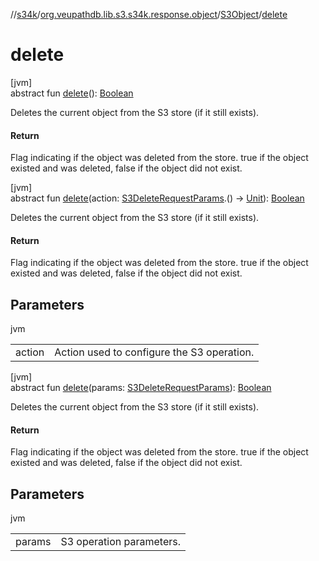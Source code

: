 //[s34k](../../../index.md)/[org.veupathdb.lib.s3.s34k.response.object](../index.md)/[S3Object](index.md)/[delete](delete.md)

# delete

[jvm]\
abstract fun [delete](delete.md)(): [Boolean](https://kotlinlang.org/api/latest/jvm/stdlib/kotlin/-boolean/index.html)

Deletes the current object from the S3 store (if it still exists).

#### Return

Flag indicating if the object was deleted from the store.  true if the object existed and was deleted, false if the object did not exist.

[jvm]\
abstract fun [delete](delete.md)(action: [S3DeleteRequestParams](../../org.veupathdb.lib.s3.s34k.requests/-s3-delete-request-params/index.md).() -&gt; [Unit](https://kotlinlang.org/api/latest/jvm/stdlib/kotlin/-unit/index.html)): [Boolean](https://kotlinlang.org/api/latest/jvm/stdlib/kotlin/-boolean/index.html)

Deletes the current object from the S3 store (if it still exists).

#### Return

Flag indicating if the object was deleted from the store.  true if the object existed and was deleted, false if the object did not exist.

## Parameters

jvm

| | |
|---|---|
| action | Action used to configure the S3 operation. |

[jvm]\
abstract fun [delete](delete.md)(params: [S3DeleteRequestParams](../../org.veupathdb.lib.s3.s34k.requests/-s3-delete-request-params/index.md)): [Boolean](https://kotlinlang.org/api/latest/jvm/stdlib/kotlin/-boolean/index.html)

Deletes the current object from the S3 store (if it still exists).

#### Return

Flag indicating if the object was deleted from the store.  true if the object existed and was deleted, false if the object did not exist.

## Parameters

jvm

| | |
|---|---|
| params | S3 operation parameters. |
